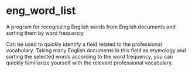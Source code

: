 # eng_word_list
A program for recognizing English words from English documents and sorting them by word frequency


Can be used to quickly identify a field related to the professional vocabulary. Taking many English documents in this field as etymology and sorting the selected words according to the word frequency, you can quickly familiarize yourself with the relevant professional vocabulary.
